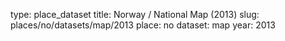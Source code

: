type: place_dataset
title: Norway / National Map (2013)
slug: places/no/datasets/map/2013
place: no
dataset: map
year: 2013
